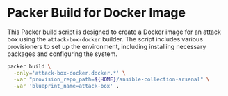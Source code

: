 # Packer Build for Docker Image

This Packer build script is designed to create a Docker image for an attack box
using the `attack-box-docker` builder. The script includes various provisioners
to set up the environment, including installing necessary packages and
configuring the system.

```bash
packer build \
  -only='attack-box-docker.docker.*' \
  -var "provision_repo_path=${HOME}/ansible-collection-arsenal" \
  -var 'blueprint_name=attack-box' .
```
